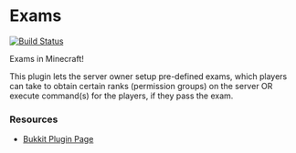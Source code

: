 Exams
======

[![Build Status](https://travis-ci.com/DogOnFire/Exams.svg?branch=master)](https://travis-ci.com/DogOnFire/Exams)

Exams in Minecraft!

This plugin lets the server owner setup pre-defined exams, which players can take to obtain certain ranks (permission groups) on the server OR execute command(s) for the players, if they pass the exam.

### Resources

* [Bukkit Plugin Page](https://dev.bukkit.org/bukkit-plugins/exams/)

